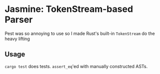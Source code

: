 # Jasmine: TokenStream-based Parser

Pest was so annoying to use so I made Rust's built-in `TokenStream` do the
heavy lifting

## Usage

`cargo test` does tests. `assert_eq`'ed with manually constructed ASTs.
